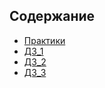 ## Содержание
- [Практики](https://github.com/Fallet666/kisscm/tree/main/pracs)
- [ДЗ_1](https://github.com/Fallet666/kisscm/tree/main/dz1)
- [ДЗ_2](https://github.com/Fallet666/kisscm/tree/main/dz2)
- [ДЗ_3](https://github.com/Fallet666/kisscm/tree/main/dz3)
